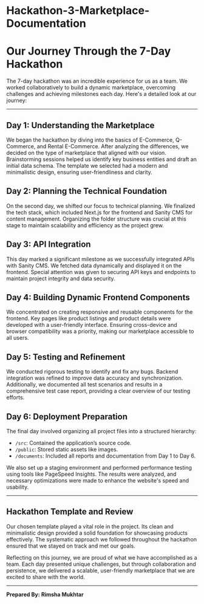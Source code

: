 # Hackathon-3-Marketplace-Documentation


# Our Journey Through the 7-Day Hackathon

The 7-day hackathon was an incredible experience for us as a team. We worked collaboratively to build a dynamic marketplace, overcoming challenges and achieving milestones each day. Here's a detailed look at our journey:

---

## Day 1: Understanding the Marketplace

We began the hackathon by diving into the basics of E-Commerce, Q-Commerce, and Rental E-Commerce. After analyzing the differences, we decided on the type of marketplace that aligned with our vision. Brainstorming sessions helped us identify key business entities and draft an initial data schema. The template we selected had a modern and minimalistic design, ensuring user-friendliness and clarity.

## Day 2: Planning the Technical Foundation

On the second day, we shifted our focus to technical planning. We finalized the tech stack, which included Next.js for the frontend and Sanity CMS for content management. Organizing the folder structure was crucial at this stage to maintain scalability and efficiency as the project grew.

## Day 3: API Integration

This day marked a significant milestone as we successfully integrated APIs with Sanity CMS. We fetched data dynamically and displayed it on the frontend. Special attention was given to securing API keys and endpoints to maintain project integrity and data security.

## Day 4: Building Dynamic Frontend Components

We concentrated on creating responsive and reusable components for the frontend. Key pages like product listings and product details were developed with a user-friendly interface. Ensuring cross-device and browser compatibility was a priority, making our marketplace accessible to all users.

## Day 5: Testing and Refinement

We conducted rigorous testing to identify and fix any bugs. Backend integration was refined to improve data accuracy and synchronization. Additionally, we documented all test scenarios and results in a comprehensive test case report, providing a clear overview of our testing efforts.

## Day 6: Deployment Preparation

The final day involved organizing all project files into a structured hierarchy:

- `/src`: Contained the application’s source code.
- `/public`: Stored static assets like images.
- `/documents`: Included all reports and documentation from Day 1 to Day 6.

We also set up a staging environment and performed performance testing using tools like PageSpeed Insights. The results were analyzed, and necessary optimizations were made to enhance the website's speed and usability.

---

## Hackathon Template and Review

Our chosen template played a vital role in the project. Its clean and minimalistic design provided a solid foundation for showcasing products effectively. The systematic approach we followed throughout the hackathon ensured that we stayed on track and met our goals.

Reflecting on this journey, we are proud of what we have accomplished as a team. Each day presented unique challenges, but through collaboration and persistence, we delivered a scalable, user-friendly marketplace that we are excited to share with the world.

---

**Prepared By:**
**Rimsha Mukhtar**









